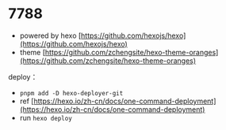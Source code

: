 # 7788

- powered by hexo [https://github.com/hexojs/hexo](https://github.com/hexojs/hexo)
- theme [https://github.com/zchengsite/hexo-theme-oranges](https://github.com/zchengsite/hexo-theme-oranges)

deploy：

- `pnpm add -D hexo-deployer-git`
- ref [https://hexo.io/zh-cn/docs/one-command-deployment](https://hexo.io/zh-cn/docs/one-command-deployment)
- run `hexo deploy`
